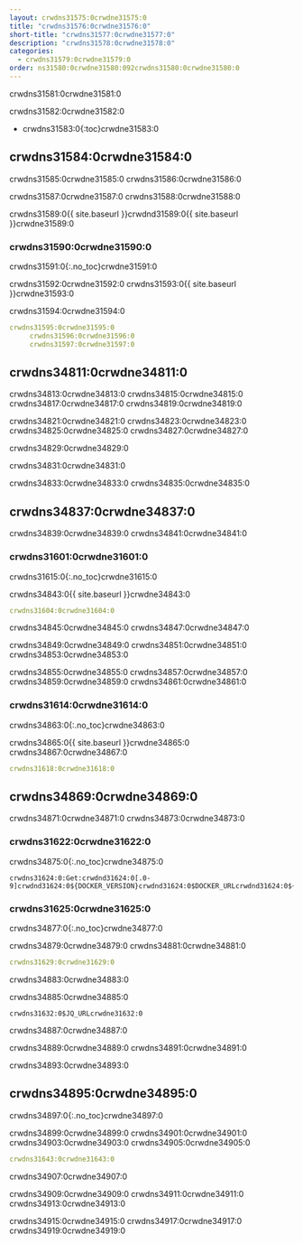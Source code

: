 ```yaml
---
layout: crwdns31575:0crwdne31575:0
title: "crwdns31576:0crwdne31576:0"
short-title: "crwdns31577:0crwdne31577:0"
description: "crwdns31578:0crwdne31578:0"
categories:
  - crwdns31579:0crwdne31579:0
order: ns31580:0crwdne31580:092crwdns31580:0crwdne31580:0
---
```

crwdns31581:0crwdne31581:0

crwdns31582:0crwdne31582:0

- crwdns31583:0{:toc}crwdne31583:0

## crwdns31584:0crwdne31584:0

crwdns31585:0crwdne31585:0 crwdns31586:0crwdne31586:0

crwdns31587:0crwdne31587:0 crwdns31588:0crwdne31588:0

crwdns31589:0{{ site.baseurl }}crwdnd31589:0{{ site.baseurl }}crwdne31589:0

### crwdns31590:0crwdne31590:0

crwdns31591:0{:.no_toc}crwdne31591:0

crwdns31592:0crwdne31592:0 crwdns31593:0{{ site.baseurl }}crwdne31593:0

crwdns31594:0crwdne31594:0

```YAML
crwdns31595:0crwdne31595:0
     crwdns31596:0crwdne31596:0
     crwdns31597:0crwdne31597:0
```

## crwdns34811:0crwdne34811:0

crwdns34813:0crwdne34813:0 crwdns34815:0crwdne34815:0 crwdns34817:0crwdne34817:0 crwdns34819:0crwdne34819:0

crwdns34821:0crwdne34821:0 crwdns34823:0crwdne34823:0 crwdns34825:0crwdne34825:0 crwdns34827:0crwdne34827:0

crwdns34829:0crwdne34829:0

crwdns34831:0crwdne34831:0

crwdns34833:0crwdne34833:0 crwdns34835:0crwdne34835:0

## crwdns34837:0crwdne34837:0

crwdns34839:0crwdne34839:0 crwdns34841:0crwdne34841:0

### crwdns31601:0crwdne31601:0

crwdns31615:0{:.no_toc}crwdne31615:0

crwdns34843:0{{ site.baseurl }}crwdne34843:0

```YAML
crwdns31604:0crwdne31604:0  
```

crwdns34845:0crwdne34845:0 crwdns34847:0crwdne34847:0

crwdns34849:0crwdne34849:0 crwdns34851:0crwdne34851:0 crwdns34853:0crwdne34853:0

crwdns34855:0crwdne34855:0 crwdns34857:0crwdne34857:0 crwdns34859:0crwdne34859:0 crwdns34861:0crwdne34861:0

### crwdns31614:0crwdne31614:0

crwdns34863:0{:.no_toc}crwdne34863:0

crwdns34865:0{{ site.baseurl }}crwdne34865:0 crwdns34867:0crwdne34867:0

```YAML
crwdns31618:0crwdne31618:0
```

## crwdns34869:0crwdne34869:0

crwdns34871:0crwdne34871:0 crwdns34873:0crwdne34873:0

### crwdns31622:0crwdne31622:0

crwdns34875:0{:.no_toc}crwdne34875:0

    crwdns31624:0:Get:crwdnd31624:0[.0-9]crwdnd31624:0${DOCKER_VERSION}crwdnd31624:0$DOCKER_URLcrwdnd31624:0${DOCKER_URL}crwdne31624:0
    

### crwdns31625:0crwdne31625:0

crwdns34877:0{:.no_toc}crwdne34877:0

crwdns34879:0crwdne34879:0 crwdns34881:0crwdne34881:0

```yaml
crwdns31629:0crwdne31629:0
```

crwdns34883:0crwdne34883:0

crwdns34885:0crwdne34885:0

    crwdns31632:0$JQ_URLcrwdne31632:0
    

crwdns34887:0crwdne34887:0

crwdns34889:0crwdne34889:0 crwdns34891:0crwdne34891:0

crwdns34893:0crwdne34893:0

## crwdns34895:0crwdne34895:0

crwdns34897:0{:.no_toc}crwdne34897:0

crwdns34899:0crwdne34899:0 crwdns34901:0crwdne34901:0 crwdns34903:0crwdne34903:0 crwdns34905:0crwdne34905:0

```yaml
crwdns31643:0crwdne31643:0 
```

crwdns34907:0crwdne34907:0

crwdns34909:0crwdne34909:0 crwdns34911:0crwdne34911:0 crwdns34913:0crwdne34913:0

crwdns34915:0crwdne34915:0 crwdns34917:0crwdne34917:0 crwdns34919:0crwdne34919:0

<div class="video-wrapper">
  <iframe width="560" height="315" src="crwdns31651:0crwdne31651:0" frameborder="0" allow="autoplay; encrypted-media" allowfullscreen></iframe>
</div>

